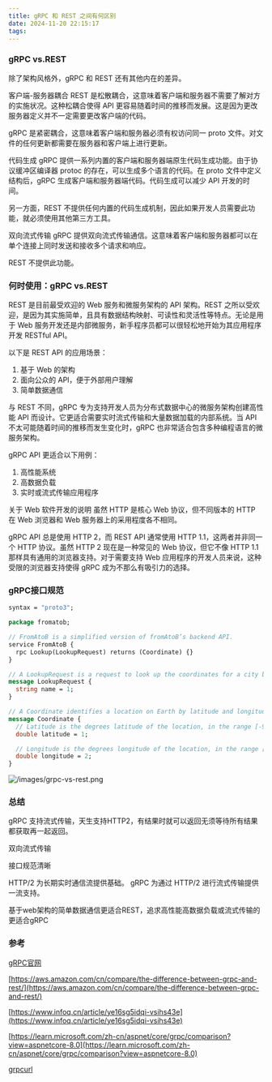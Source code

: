 ```yaml
---
title: gRPC 和 REST 之间有何区别
date: 2024-11-20 22:15:17
tags:
---
```


### gRPC vs.REST

除了架构风格外，gRPC 和 REST 还有其他内在的差异。

客户端-服务器耦合
REST 是松散耦合，这意味着客户端和服务器不需要了解对方的实施状况。这种松耦合使得 API 更容易随着时间的推移而发展。这是因为更改服务器定义并不一定需要更改客户端的代码。

gRPC 是紧密耦合，这意味着客户端和服务器必须有权访问同一 proto 文件。对文件的任何更新都需要在服务器和客户端上进行更新。

代码生成
gRPC 提供一系列内置的客户端和服务器端原生代码生成功能。由于协议缓冲区编译器 protoc 的存在，可以生成多个语言的代码。在 proto 文件中定义结构后，gRPC 生成客户端和服务器端代码。代码生成可以减少 API 开发的时间。

另一方面，REST 不提供任何内置的代码生成机制，因此如果开发人员需要此功能，就必须使用其他第三方工具。

双向流式传输
gRPC 提供双向流式传输通信。这意味着客户端和服务器都可以在单个连接上同时发送和接收多个请求和响应。

REST 不提供此功能。

### 何时使用：gRPC vs.REST

REST 是目前最受欢迎的 Web 服务和微服务架构的 API 架构。REST 之所以受欢迎，是因为其实施简单，且具有数据结构映射、可读性和灵活性等特点。无论是用于 Web 服务开发还是内部微服务，新手程序员都可以很轻松地开始为其应用程序开发 RESTful API。

以下是 REST API 的应用场景：

  1. 基于 Web 的架构
  2. 面向公众的 API，便于外部用户理解
  3. 简单数据通信

与 REST 不同，gRPC 专为支持开发人员为分布式数据中心的微服务架构创建高性能 API 而设计。它更适合需要实时流式传输和大量数据加载的内部系统。当 API 不太可能随着时间的推移而发生变化时，gRPC 也非常适合包含多种编程语言的微服务架构。

gRPC API 更适合以下用例：

  1. 高性能系统
  2. 高数据负载
  3. 实时或流式传输应用程序

关于 Web 软件开发的说明
虽然 HTTP 是核心 Web 协议，但不同版本的 HTTP 在 Web 浏览器和 Web 服务器上的采用程度各不相同。

gRPC API 总是使用 HTTP 2，而 REST API 通常使用 HTTP 1.1，这两者并非同一个 HTTP 协议。虽然 HTTP 2 现在是一种常见的 Web 协议，但它不像 HTTP 1.1 那样具有通用的浏览器支持。对于需要支持 Web 应用程序的开发人员来说，这种受限的浏览器支持使得 gRPC 成为不那么有吸引力的选择。

### gRPC接口规范

```proto
syntax = "proto3";

package fromatob;

// FromAtoB is a simplified version of fromAtoB’s backend API.
service FromAtoB {
  rpc Lookup(LookupRequest) returns (Coordinate) {}
}

// A LookupRequest is a request to look up the coordinates for a city by name.
message LookupRequest {
  string name = 1;
}

// A Coordinate identifies a location on Earth by latitude and longitude.
message Coordinate {
  // Latitude is the degrees latitude of the location, in the range [-90, 90].
  double latitude = 1;

  // Longitude is the degrees longitude of the location, in the range [-180, 180].
  double longitude = 2;
}
```

![/images/grpc-vs-rest.png](/images/grpc-vs-rest.png)

### 总结

gRPC 支持流式传输，天生支持HTTP2，有结果时就可以返回无须等待所有结果都获取再一起返回。

双向流式传输

接口规范清晰

HTTP/2 为长期实时通信流提供基础。 gRPC 为通过 HTTP/2 进行流式传输提供一流支持。


基于web架构的简单数据通信更适合REST，追求高性能高数据负载或流式传输的更适合gRPC


### 参考

[gRPC官网](https://grpc.io/)

[https://aws.amazon.com/cn/compare/the-difference-between-grpc-and-rest/](https://aws.amazon.com/cn/compare/the-difference-between-grpc-and-rest/)

[https://www.infoq.cn/article/ye16sg5idqi-vsihs43e](https://www.infoq.cn/article/ye16sg5idqi-vsihs43e)

[https://learn.microsoft.com/zh-cn/aspnet/core/grpc/comparison?view=aspnetcore-8.0](https://learn.microsoft.com/zh-cn/aspnet/core/grpc/comparison?view=aspnetcore-8.0)

[grpcurl](https://github.com/fullstorydev/grpcurl)